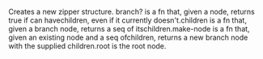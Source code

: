 Creates a new zipper structure. branch? is a fn that, given a node, returns true if can havechildren, even if it currently doesn't.children is a fn that, given a branch node, returns a seq of itschildren.make-node is a fn that, given an existing node and a seq ofchildren, returns a new branch node with the supplied children.root is the root node.